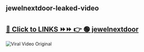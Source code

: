 
 ## jewelnextdoor-leaked-video 

# <h2><a href="https://clipsfans.com/jewelnextdoor&ref=git">🔗 Click to LINKS ⏩⏩ 👉 🟢 jewelnextdoor </a></h2>

<a href="https://clipsfans.com/jewelnextdoor&ref=git" rel="nofollow" data-target="animated-image.originalLink"><img src="https://i.ibb.co.com/xMMVF88/686577567.gif" alt="Viral Video Original" style="max-width: 100%; display: inline-block;" data-target="animated-image.originalImage"></a>
